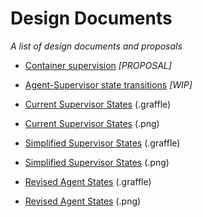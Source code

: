 # Design Documents
*A list of design documents and proposals*

- [Container supervision](container-supervision.md) *[PROPOSAL]*

- [Agent-Supervisor state transitions](agent-supervisor-state.md) *[WIP]*
- [Current Supervisor States](Current+Supervisor+States.graffle) (.graffle)
- [Current Supervisor States](https://cloud.githubusercontent.com/assets/882634/5411702/b52c7678-8203-11e4-85cc-a8e61bf00e25.png) (.png)
- [Simplified Supervisor States](Simplified+Supervisor+States.graffle) (.graffle)
- [Simplified Supervisor States](https://cloud.githubusercontent.com/assets/882634/5411707/d04ae674-8203-11e4-9ea8-d7f352b547ed.png) (.png)
- [Revised Agent States](Agent+State+Diagram.graffle) (.graffle)
- [Revised Agent States](https://cloud.githubusercontent.com/assets/882634/5411708/d9d7399a-8203-11e4-984f-006ab438b1df.png) (.png)
